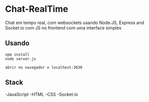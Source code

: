 # Chat-RealTime
Chat em tempo real, com websockets usando Node.JS, Express and Socket.io com JS no frontend com uma interface simples

## Usando
```
npm install
node server.js

abrir no navegador o localhost:3030
```
## Stack
-JavaScript
-HTML
-CSS
-Socket.io
